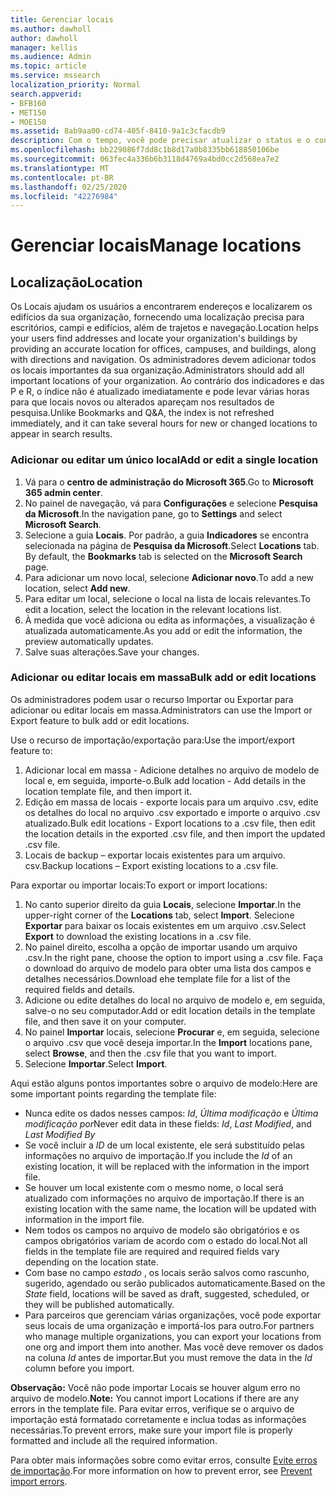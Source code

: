 ```yaml
---
title: Gerenciar locais
ms.author: dawholl
author: dawholl
manager: kellis
ms.audience: Admin
ms.topic: article
ms.service: mssearch
localization_priority: Normal
search.appverid:
- BFB160
- MET150
- MOE150
ms.assetid: 8ab9aa00-cd74-405f-8410-9a1c3cfacdb9
description: Com o tempo, você pode precisar atualizar o status e o conteúdo de um local para mantê-lo relevante.
ms.openlocfilehash: bb229086f7dd8c1b8d17a0b8335bb618850106be
ms.sourcegitcommit: 063fec4a336b6b3118d4769a4bd0cc2d568ea7e2
ms.translationtype: MT
ms.contentlocale: pt-BR
ms.lasthandoff: 02/25/2020
ms.locfileid: "42276984"
---
```

# <a name="manage-locations"></a><span data-ttu-id="4d099-103">Gerenciar locais</span><span class="sxs-lookup"><span data-stu-id="4d099-103">Manage locations</span></span>

## <a name="location"></a><span data-ttu-id="4d099-104">Localização</span><span class="sxs-lookup"><span data-stu-id="4d099-104">Location</span></span>

<span data-ttu-id="4d099-105">Os Locais ajudam os usuários a encontrarem endereços e localizarem os edifícios da sua organização, fornecendo uma localização precisa para escritórios, campi e edifícios, além de trajetos e navegação.</span><span class="sxs-lookup"><span data-stu-id="4d099-105">Location helps your users find addresses and locate your organization's buildings by providing an accurate location for offices, campuses, and buildings, along with directions and navigation.</span></span> <span data-ttu-id="4d099-106">Os administradores devem adicionar todos os locais importantes da sua organização.</span><span class="sxs-lookup"><span data-stu-id="4d099-106">Administrators should add all important locations of your organization.</span></span> <span data-ttu-id="4d099-107">Ao contrário dos indicadores e das P e R, o índice não é atualizado imediatamente e pode levar várias horas para que locais novos ou alterados apareçam nos resultados de pesquisa.</span><span class="sxs-lookup"><span data-stu-id="4d099-107">Unlike Bookmarks and Q&A, the index is not refreshed immediately, and it can take several hours for new or changed locations to appear in search results.</span></span>

### <a name="add-or-edit-a-single-location"></a><span data-ttu-id="4d099-108">Adicionar ou editar um único local</span><span class="sxs-lookup"><span data-stu-id="4d099-108">Add or edit a single location</span></span>

1. <span data-ttu-id="4d099-109">Vá para o **centro de administração do Microsoft 365**.</span><span class="sxs-lookup"><span data-stu-id="4d099-109">Go to **Microsoft 365 admin center**.</span></span>
1. <span data-ttu-id="4d099-110">No painel de navegação, vá para **Configurações** e selecione **Pesquisa da Microsoft**.</span><span class="sxs-lookup"><span data-stu-id="4d099-110">In the navigation pane, go to **Settings** and select **Microsoft Search**.</span></span>
1. <span data-ttu-id="4d099-111">Selecione a guia **Locais**. Por padrão, a guia **Indicadores** se encontra selecionada na página de **Pesquisa da Microsoft**.</span><span class="sxs-lookup"><span data-stu-id="4d099-111">Select **Locations** tab. By default, the **Bookmarks** tab is selected on the **Microsoft Search** page.</span></span>
1. <span data-ttu-id="4d099-112">Para adicionar um novo local, selecione **Adicionar novo**.</span><span class="sxs-lookup"><span data-stu-id="4d099-112">To add a new location, select **Add new**.</span></span>
1. <span data-ttu-id="4d099-113">Para editar um local, selecione o local na lista de locais relevantes.</span><span class="sxs-lookup"><span data-stu-id="4d099-113">To edit a location, select the location in the relevant locations list.</span></span>
1. <span data-ttu-id="4d099-114">À medida que você adiciona ou edita as informações, a visualização é atualizada automaticamente.</span><span class="sxs-lookup"><span data-stu-id="4d099-114">As you add or edit the information, the preview automatically updates.</span></span>
1. <span data-ttu-id="4d099-115">Salve suas alterações.</span><span class="sxs-lookup"><span data-stu-id="4d099-115">Save your changes.</span></span>

### <a name="bulk-add-or-edit-locations"></a><span data-ttu-id="4d099-116">Adicionar ou editar locais em massa</span><span class="sxs-lookup"><span data-stu-id="4d099-116">Bulk add or edit locations</span></span>

<span data-ttu-id="4d099-117">Os administradores podem usar o recurso Importar ou Exportar para adicionar ou editar locais em massa.</span><span class="sxs-lookup"><span data-stu-id="4d099-117">Administrators can use the Import or Export feature to bulk add or edit locations.</span></span>

<span data-ttu-id="4d099-118">Use o recurso de importação/exportação para:</span><span class="sxs-lookup"><span data-stu-id="4d099-118">Use the import/export feature to:</span></span>

1. <span data-ttu-id="4d099-119">Adicionar local em massa - Adicione detalhes no arquivo de modelo de local e, em seguida, importe-o.</span><span class="sxs-lookup"><span data-stu-id="4d099-119">Bulk add location - Add details in the location template file, and then import it.</span></span>
1. <span data-ttu-id="4d099-120">Edição em massa de locais - exporte locais para um arquivo .csv, edite os detalhes do local no arquivo .csv exportado e importe o arquivo .csv atualizado.</span><span class="sxs-lookup"><span data-stu-id="4d099-120">Bulk edit locations - Export locations to a .csv file, then edit the location details in the exported .csv file, and then import the updated .csv file.</span></span>
1. <span data-ttu-id="4d099-121">Locais de backup – exportar locais existentes para um arquivo. csv.</span><span class="sxs-lookup"><span data-stu-id="4d099-121">Backup locations – Export existing locations to a .csv file.</span></span>

<span data-ttu-id="4d099-122">Para exportar ou importar locais:</span><span class="sxs-lookup"><span data-stu-id="4d099-122">To export or import locations:</span></span>

1. <span data-ttu-id="4d099-123">No canto superior direito da guia **Locais**, selecione **Importar**.</span><span class="sxs-lookup"><span data-stu-id="4d099-123">In the upper-right corner of the **Locations** tab, select **Import**.</span></span>
<span data-ttu-id="4d099-124">Selecione **Exportar** para baixar os locais existentes em um arquivo .csv.</span><span class="sxs-lookup"><span data-stu-id="4d099-124">Select **Export** to download the existing locations in a .csv file.</span></span>
1. <span data-ttu-id="4d099-125">No painel direito, escolha a opção de importar usando um arquivo .csv.</span><span class="sxs-lookup"><span data-stu-id="4d099-125">In the right pane, choose the option to import using a .csv file.</span></span>
<span data-ttu-id="4d099-126">Faça o download do arquivo de modelo para obter uma lista dos campos e detalhes necessários.</span><span class="sxs-lookup"><span data-stu-id="4d099-126">Download ehe template file for a list of the required fields and details.</span></span>
1. <span data-ttu-id="4d099-127">Adicione ou edite detalhes do local no arquivo de modelo e, em seguida, salve-o no seu computador.</span><span class="sxs-lookup"><span data-stu-id="4d099-127">Add or edit location details in the template file, and then save it on your computer.</span></span>
1. <span data-ttu-id="4d099-128">No painel **Importar** locais, selecione **Procurar** e, em seguida, selecione o arquivo .csv que você deseja importar.</span><span class="sxs-lookup"><span data-stu-id="4d099-128">In the **Import** locations pane, select **Browse**, and then the .csv file that you want to import.</span></span>
1. <span data-ttu-id="4d099-129">Selecione **Importar**.</span><span class="sxs-lookup"><span data-stu-id="4d099-129">Select **Import**.</span></span>

<span data-ttu-id="4d099-130">Aqui estão alguns pontos importantes sobre o arquivo de modelo:</span><span class="sxs-lookup"><span data-stu-id="4d099-130">Here are some important points regarding the template file:</span></span>

- <span data-ttu-id="4d099-131">Nunca edite os dados nesses campos: *Id*, *Última modificação* e *Última modificação por*</span><span class="sxs-lookup"><span data-stu-id="4d099-131">Never edit data in these fields: *Id*, *Last Modified*, and *Last Modified By*</span></span>
- <span data-ttu-id="4d099-132">Se você incluir a *ID* de um local existente, ele será substituído pelas informações no arquivo de importação.</span><span class="sxs-lookup"><span data-stu-id="4d099-132">If you include the *Id* of an existing location, it will be replaced with the information in the import file.</span></span>
- <span data-ttu-id="4d099-133">Se houver um local existente com o mesmo nome, o local será atualizado com informações no arquivo de importação.</span><span class="sxs-lookup"><span data-stu-id="4d099-133">If there is an existing location with the same name, the location will be updated with information in the import file.</span></span>
- <span data-ttu-id="4d099-134">Nem todos os campos no arquivo de modelo são obrigatórios e os campos obrigatórios variam de acordo com o estado do local.</span><span class="sxs-lookup"><span data-stu-id="4d099-134">Not all fields in the template file are required and required fields vary depending on the location state.</span></span>
- <span data-ttu-id="4d099-135">Com base no campo *estado* , os locais serão salvos como rascunho, sugerido, agendado ou serão publicados automaticamente.</span><span class="sxs-lookup"><span data-stu-id="4d099-135">Based on the *State* field, locations will be saved as draft, suggested, scheduled, or they will be published automatically.</span></span>
- <span data-ttu-id="4d099-136">Para parceiros que gerenciam várias organizações, você pode exportar seus locais de uma organização e importá-los para outro.</span><span class="sxs-lookup"><span data-stu-id="4d099-136">For partners who manage multiple organizations, you can export your locations from one org and import them into another.</span></span> <span data-ttu-id="4d099-137">Mas você deve remover os dados na coluna *Id* antes de importar.</span><span class="sxs-lookup"><span data-stu-id="4d099-137">But you must remove the data in the *Id* column before you import.</span></span>

<span data-ttu-id="4d099-138">**Observação:** Você não pode importar Locais se houver algum erro no arquivo de modelo.</span><span class="sxs-lookup"><span data-stu-id="4d099-138">**Note:** You cannot import Locations if there are any errors in the template file.</span></span> <span data-ttu-id="4d099-139">Para evitar erros, verifique se o arquivo de importação está formatado corretamente e inclua todas as informações necessárias.</span><span class="sxs-lookup"><span data-stu-id="4d099-139">To prevent errors, make sure your import file is properly formatted and include all the required information.</span></span>

<span data-ttu-id="4d099-140">Para obter mais informações sobre como evitar erros, consulte [Evite erros de importação](manage-bookmarks.md#prevent-import-errors).</span><span class="sxs-lookup"><span data-stu-id="4d099-140">For more information on how to prevent error, see [Prevent import errors](manage-bookmarks.md#prevent-import-errors).</span></span>
